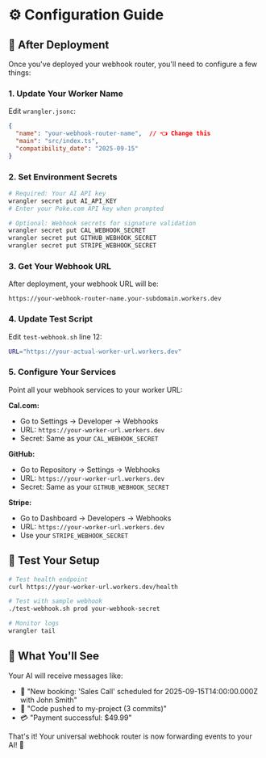 # ⚙️ Configuration Guide

## 🔧 After Deployment

Once you've deployed your webhook router, you'll need to configure a few things:

### 1. Update Your Worker Name

Edit `wrangler.jsonc`:
```json
{
  "name": "your-webhook-router-name",  // 👈 Change this
  "main": "src/index.ts",
  "compatibility_date": "2025-09-15"
}
```

### 2. Set Environment Secrets

```bash
# Required: Your AI API key
wrangler secret put AI_API_KEY
# Enter your Poke.com API key when prompted

# Optional: Webhook secrets for signature validation
wrangler secret put CAL_WEBHOOK_SECRET
wrangler secret put GITHUB_WEBHOOK_SECRET
wrangler secret put STRIPE_WEBHOOK_SECRET
```

### 3. Get Your Webhook URL

After deployment, your webhook URL will be:
```
https://your-webhook-router-name.your-subdomain.workers.dev
```

### 4. Update Test Script

Edit `test-webhook.sh` line 12:
```bash
URL="https://your-actual-worker-url.workers.dev"
```

### 5. Configure Your Services

Point all your webhook services to your worker URL:

**Cal.com:**
- Go to Settings → Developer → Webhooks
- URL: `https://your-worker-url.workers.dev`
- Secret: Same as your `CAL_WEBHOOK_SECRET`

**GitHub:**
- Go to Repository → Settings → Webhooks
- URL: `https://your-worker-url.workers.dev`
- Secret: Same as your `GITHUB_WEBHOOK_SECRET`

**Stripe:**
- Go to Dashboard → Developers → Webhooks  
- URL: `https://your-worker-url.workers.dev`
- Use your `STRIPE_WEBHOOK_SECRET`

## 🧪 Test Your Setup

```bash
# Test health endpoint
curl https://your-worker-url.workers.dev/health

# Test with sample webhook
./test-webhook.sh prod your-webhook-secret

# Monitor logs
wrangler tail
```

## 🎯 What You'll See

Your AI will receive messages like:
- 📅 "New booking: 'Sales Call' scheduled for 2025-09-15T14:00:00.000Z with John Smith"
- 🔄 "Code pushed to my-project (3 commits)"  
- 💳 "Payment successful: $49.99"

That's it! Your universal webhook router is now forwarding events to your AI! 🎉